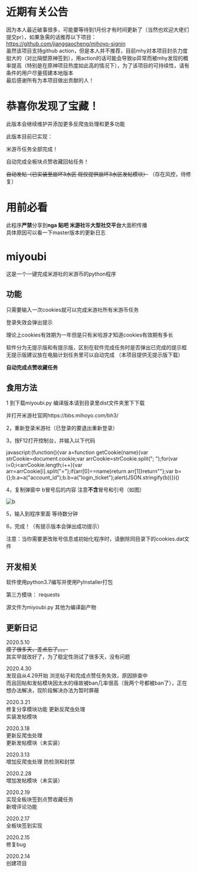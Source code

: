 # 近期有关公告  
因为本人最近破事很多，可能要等待到1月份才有时间更新了（当然也欢迎大佬们提交pr），如果急需的话推荐以下项目：  
https://github.com/jianggaocheng/mihoyo-signin  
虽然该项目支持github action，但是本人并不推荐，目前mhy对本项目封杀力度挺大的（对比隔壁原神签到），用action的话可能会导致ip异常而被mhy发现的概率提高（特别是在原神项目热度如此高的情况下），为了该项目的可持续性，请有条件的用户尽量搭建本地版本  
最后感谢所有为本项目做出贡献的人！

# 恭喜你发现了宝藏！
此版本会继续维护并添加更多反爬虫处理和更多功能  

此版本目前已实现：

米游币任务全部完成！

自动完成全板块点赞收藏回帖任务！

~~自动发帖（已实装至崩坏3水区 现仅提供崩坏3水区发帖模块）~~ （存在风控，待修复）

# 用前必看

此程序**严禁**分享到**nga 贴吧 米游社**等**大型社交平台**大面积传播  
具体原因可以看一下master版本的更新日志


# miyoubi
这是一个一键完成米游社的米游币的python程序

## 功能

只需要输入一次cookies就可以完成米游社所有米游币任务

登录失效会弹出提示  

理论上cookies有效期为一年但是只有米哈游才知道cookies有效期有多长  

软件分为无提示版和有提示版，区别在软件完成任务时是否弹出已完成的提示框  
无提示版建议放在电脑计划任务里可以自动完成
（本项目提供无提示版下载）

**自动完成点赞收藏任务**

## 食用方法

1 到下载miyoubi.py 编译版本请到目录里dist文件夹里下下载

并打开米游社官网https://bbs.mihoyo.com/bh3/

2，重新登录米游社（已登录的要退出重新登录）  

3，按F12打开控制台，并输入以下代码  

javascript:(function(){var a=function getCookie(name){var strCookie=document.cookie;var arrCookie=strCookie.split("; ");for(var i=0;i<arrCookie.length;i++){var arr=arrCookie[i].split("=");if(arr[0]==name)return arr[1]}return""};var b={};b.a=a("account_id");b.b=a("login_ticket");alert(JSON.stringify(b))})()  

4，复制弹窗中 b冒号后的内容 注意**不含**冒号和引号（如图）  

![b](https://github.com/lhllhx/miyoubi/blob/master/b.png)

5，输入到程序里面 等待数分钟

6，完成！（有提示版本会弹出成功提示）  

注意：当你需要更改账号信息或初始化程序时，请删除同目录下的cookies.dat文件

## 开发相关

软件使用python3.7编写并使用PyInstaller打包

第三方模块：  requests  

源文件为miyoubi.py 其他为编译副产物

## 更新日记
2020.5.10  
~~摸了很多天，差点忘了。。。~~  
其实早就改好了，为了稳定性测试了很多天，没有问题

2020.4.30  
发现自从4.29开始 浏览帖子和完成点赞任务失效，原因排查中  
而且回帖和发帖模块因太水的缘故被ban几率很高（我两个号都被ban了），正在想办法解决，现阶段解决办法为暂时屏蔽 

2020.3.21  
修复分享模块功能 更新反爬虫处理  
实装发帖模块

2020.3.18  
更新反爬虫处理  
更新发帖模块（未实装）

2020.3.13  
增加反爬虫处理 防检测和封禁

2020.2.28  
增加发帖模块（未实装）

2020.2.19  
实现全板块签到点赞收藏任务  
新增评论功能

2020.2.17  
全板块签到实现

2020.2.15  
修复bug  

2020.2.14  
创建项目

